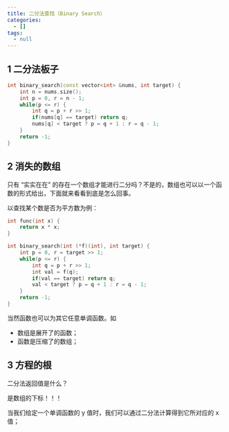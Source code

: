 ```yaml
---
title: 二分法查找（Binary Search）
categories:
  - []
tags:
  - null
---
```


<!--more-->


## 1 二分法板子
```cpp
int binary_search(const vector<int> &nums, int target) {
    int n = nums.size();
    int p = 0, r = n - 1;
    while(p <= r) {
        int q = p + r >> 1;
        if(nums[q] == target) return q;
        nums[q] < target ? p = q + 1 : r = q - 1;
    }
    return -1;
}
```


## 2 消失的数组
只有 “实实在在” 的存在一个数组才能进行二分吗？不是的，数组也可以以一个函数的形式给出，下面就来看看到底是怎么回事。

以查找某个数是否为平方数为例：
```cpp
int func(int x) {
    return x * x;
}

int binary_search(int (*f)(int), int target) {
    int p = 0, r = target >> 1;
    while(p <= r) {
        int q = p + r >> 1;
        int val = f(q);
        if(val == target) return q;
        val < target ? p = q + 1 : r = q - 1;
    }
    return -1;
}
```
当然函数也可以为其它任意单调函数。如 
- 数组是展开了的函数；
- 函数是压缩了的数组；

## 3 方程的根
二分法返回值是什么？

是数组的下标！！！

当我们给定一个单调函数的 y 值时，我们可以通过二分法计算得到它所对应的 x 值；
```

```